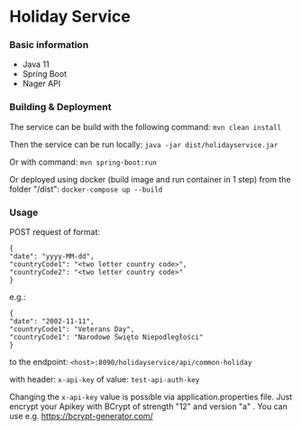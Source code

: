 # Holiday Service

### Basic information


* Java 11
* Spring Boot
* Nager API

### Building & Deployment
The service can be build with the following command:
`mvn clean install`

Then the service can be run locally:
`java -jar dist/holidayservice.jar`

Or with command:
`mvn spring-boot:run`

Or deployed using docker (build image and run container in 1 step) from the folder "/dist":
`docker-compose up --build`

### Usage
POST request of format:
```
{
"date": "yyyy-MM-dd",
"countryCode1": "<two letter country code>",
"countryCode2": "<two letter country code>"
}
```
e.g.:
```
{
"date": "2002-11-11",
"countryCode1": "Veterans Day",
"countryCode1": "Narodowe Święto Niepodległości"
}
```

to the endpoint:
`<host>:8090/holidayservice/api/common-holiday`

with header:
`x-api-key`
of value: 
`test-api-auth-key`

Changing the `x-api-key` value is possible via application.properties file.
Just encrypt your Apikey with BCrypt of strength "12" and version "a" . You can use e.g. https://bcrypt-generator.com/
